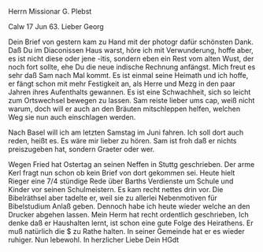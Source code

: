 Herrn Missionar G. Plebst

 Calw 17 Jun 63.
Lieber Georg

Dein Brief von gestern kam zu Hand mit der photogr dafür schönsten Dank. 
Daß Du im Diaconissen Haus warst, höre ich mit Verwunderung, hoffe aber, es ist nicht diese oder jene -itis, sondern eben ein Rest vom alten Wust, der noch fort sollte, ehe Du die neue indische Rechnung anfängst. 
Mich freut es sehr daß Sam nach Mal kommt. Es ist einmal seine Heimath und ich hoffe, er fängt schon mit mehr Festigkeit an, als Herre und Mezg in den paar Jahren ihres Aufenthalts gewannen. Es ist eine Schwachheit, sich so leicht zum Ortswechsel bewegen zu lassen. Sam reiste lieber ums cap, weiß nicht warum, doch will er auch an den Bräuten mitschleppen helfen, welchen Weg sie nun auch einschlagen werden.

Nach Basel will ich am letzten Samstag im Juni fahren. Ich soll dort auch reden, heißt es. Es wäre mir lieber zu hören. Sam ist froh daß er nichts preiszugeben hat, sondern Graeter oder wer.

Wegen Fried hat Ostertag an seinen Neffen in Stuttg geschrieben. Der arme Kerl fragt nun schon ob kein Brief von dort gekommen sei. Heute hielt Rieger eine 7/4 stündige Rede über Barths Verdienste um Schule und Kinder vor seinen Schulmeistern. Es kam recht nettes drin vor. Die Bibelräthsel aber tadelte er, weil sie zu allerlei Nebenmotiven für Bibelstudium Anlaß geben. Dennoch habe ich heute wieder welche an den Drucker abgehen lassen. 
Mein Herm hat recht ordentlich geschrieben, Ich denke daß er Haushalten lernt, ist schon eine gute Folge des Heirathens. Er muß natürlich die $ zu Rathe halten. In seiner Gemeinde hat er es wieder ruhiger. Nun lebewohl. In herzlicher Liebe
 Dein HGdt


